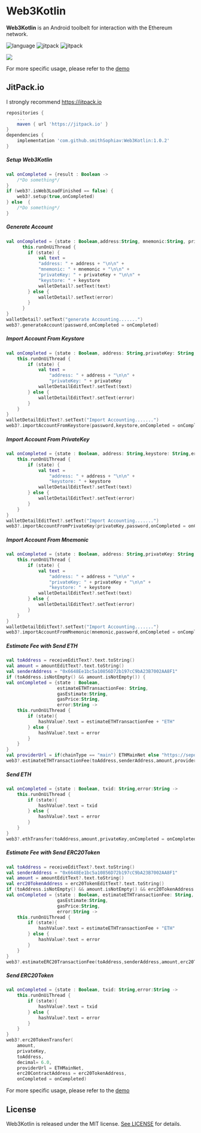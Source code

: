 # Web3Kotlin
**Web3Kotlin** is an Android toolbelt for interaction with the Ethereum network.

![language](https://img.shields.io/badge/Language-Kotlin-green)
![jitpack](https://img.shields.io/badge/support-jitpack-green)
![jitpack](https://img.shields.io/badge/support-sepolia-green)


![](Resource/Demo02.png)

For more specific usage, please refer to the [demo](https://github.com/smithSophiav/Web3Kotlin/tree/master/app)

## JitPack.io

I strongly recommend https://jitpack.io
```groovy
repositories {
    ...
    maven { url 'https://jitpack.io' }
}
dependencies {
    implementation 'com.github.smithSophiav:Web3Kotlin:1.0.2'
}
```

##### Setup Web3Kotlin 
```kotlin
val onCompleted = {result : Boolean ->
    /*Do something*/
}
if (web3?.isWeb3LoadFinished == false) {
    web3?.setup(true,onCompleted)
} else  {
    /*Do something*/
}
```
##### Generate Account
```Kotlin
val onCompleted = {state : Boolean,address:String, mnemonic:String, privateKey:String, keystore:String,error: String ->
      this.runOnUiThread {
        if (state) {
            val text =
            "address: " + address + "\n\n" +
            "mnemonic: " + mnemonic + "\n\n" +
            "privateKey: " + privateKey + "\n\n" +
            "keystore: " + keystore
            walletDetail?.setText(text)
        } else {
            walletDetail?.setText(error)
        }
      }
}
walletDetail?.setText("generate Accounting.......")
web3?.generateAccount(password,onCompleted = onCompleted)
```

##### Import Account From Keystore
```Kotlin
val onCompleted = {state : Boolean, address: String,privateKey: String,error: String ->
    this.runOnUiThread {
        if (state) {
            val text =
                "address: " + address + "\n\n" +
                "privateKey: " + privateKey
            walletDetailEditText?.setText(text)
        } else {
            walletDetailEditText?.setText(error)
        }
    }
}
walletDetailEditText?.setText("Import Accounting.......")
web3?.importAccountFromKeystore(password,keystore,onCompleted = onCompleted)
```

##### Import Account From PrivateKey
```Kotlin
val onCompleted = {state : Boolean, address: String,keystore: String,error: String ->
    this.runOnUiThread {
        if (state) {
            val text =
                "address: " + address + "\n\n" +
                "keystore: " + keystore
            walletDetailEditText?.setText(text)
        } else {
            walletDetailEditText?.setText(error)
        }
    }
}
walletDetailEditText?.setText("Import Accounting.......")
web3?.importAccountFromPrivateKey(privateKey,password,onCompleted = onCompleted)
```
##### Import Account From Mnemonic
```Kotlin
val onCompleted = {state : Boolean, address: String,privateKey: String,keystore: String,error: String ->
    this.runOnUiThread {
        if (state) {
            val text =
                "address: " + address + "\n\n" +
                "privateKey: " + privateKey + "\n\n" +
                "keystore: " + keystore
            walletDetailEditText?.setText(text)
        } else {
            walletDetailEditText?.setText(error)
        }
    }
}
walletDetailEditText?.setText("Import Accounting.......")
web3?.importAccountFromMnemonic(mnemonic,password,onCompleted = onCompleted)
```
##### Estimate Fee with Send ETH
```Kotlin
val toAddress = receiveEditText?.text.toString()
val amount = amountEditText?.text.toString()
val senderAddress = "0x6648Ee1bc5a10856D72b197cC9bA23B7002AA8F1"
if (toAddress.isNotEmpty() && amount.isNotEmpty()) {
val onCompleted = {state : Boolean,
                   estimateETHTransactionFee: String,
                   gasEstimate:String,
                   gasPrice:String,
                   error:String ->
    this.runOnUiThread {
        if (state){
            hashValue?.text = estimateETHTransactionFee + "ETH"
        } else {
            hashValue?.text = error
        }
    }
}
val providerUrl = if(chainType == "main") ETHMainNet else "https://sepolia.infura.io/v3/fe816c09404d406f8f47af0b78413806"
web3?.estimateETHTransactionFee(toAddress,senderAddress,amount,providerUrl,onCompleted = onCompleted)
```

##### Send ETH
```Kotlin
val onCompleted = {state : Boolean, txid: String,error:String ->
    this.runOnUiThread {
        if (state){
            hashValue?.text = txid
        } else {
            hashValue?.text = error
        }
    }
}
web3?.ethTransfer(toAddress,amount,privateKey,onCompleted = onCompleted)
```
##### Estimate Fee with Send ERC20Token
```Kotlin
val toAddress = receiveEditText?.text.toString()
val senderAddress = "0x6648Ee1bc5a10856D72b197cC9bA23B7002AA8F1"
val amount = amountEditText?.text.toString()
val erc20TokenAddress = erc20TokenEditText?.text.toString()
if (toAddress.isNotEmpty() && amount.isNotEmpty() && erc20TokenAddress.isNotEmpty()) {
val onCompleted = {state : Boolean, estimateETHTransactionFee: String,
                   gasEstimate:String,
                   gasPrice:String,
                   error:String ->
    this.runOnUiThread {
        if (state){
            hashValue?.text = estimateETHTransactionFee + "ETH"
        } else {
            hashValue?.text = error
        }
    }
}
web3?.estimateERC20TransactionFee(toAddress,senderAddress,amount,erc20TokenAddress,onCompleted = onCompleted)
```

##### Send ERC20Token
```Kotlin
val onCompleted = {state : Boolean, txid: String,error:String ->
    this.runOnUiThread {
        if (state){
            hashValue?.text = txid
        } else {
            hashValue?.text = error
        }
    }
}
web3?.erc20TokenTransfer(
    amount,
    privateKey,
    toAddress,
    decimal= 6.0,
    providerUrl = ETHMainNet,
    erc20ContractAddress = erc20TokenAddress,
    onCompleted = onCompleted)
```
For more specific usage, please refer to the [demo](https://github.com/smithSophiav/Web3Kotlin/tree/master/app)


## License

Web3Kotlin is released under the MIT license. [See LICENSE](https://github.com/smithSophiav/Web3Kotlin/blob/master/LICENSE) for details.
